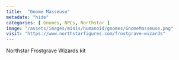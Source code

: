 ```yaml
---
title:  "Gnome Masseuse"
metadate: "hide"
categories: [ Gnomes, NPCs, Northstar ]
image: "/assets/images/minis/humanoid/gnomes/GnomeMasseuse.png"
visit: "https://www.northstarfigures.com/frostgrave-wizards"
---
```

Northstar Frostgrave Wizards kit